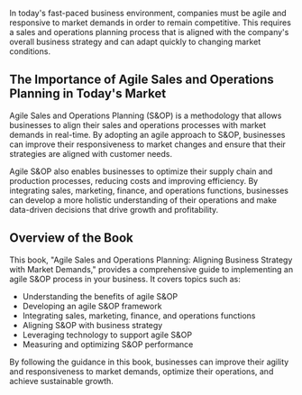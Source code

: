 
In today's fast-paced business environment, companies must be agile and responsive to market demands in order to remain competitive. This requires a sales and operations planning process that is aligned with the company's overall business strategy and can adapt quickly to changing market conditions.

The Importance of Agile Sales and Operations Planning in Today's Market
-----------------------------------------------------------------------

Agile Sales and Operations Planning (S&OP) is a methodology that allows businesses to align their sales and operations processes with market demands in real-time. By adopting an agile approach to S&OP, businesses can improve their responsiveness to market changes and ensure that their strategies are aligned with customer needs.

Agile S&OP also enables businesses to optimize their supply chain and production processes, reducing costs and improving efficiency. By integrating sales, marketing, finance, and operations functions, businesses can develop a more holistic understanding of their operations and make data-driven decisions that drive growth and profitability.

Overview of the Book
--------------------

This book, "Agile Sales and Operations Planning: Aligning Business Strategy with Market Demands," provides a comprehensive guide to implementing an agile S&OP process in your business. It covers topics such as:

* Understanding the benefits of agile S&OP
* Developing an agile S&OP framework
* Integrating sales, marketing, finance, and operations functions
* Aligning S&OP with business strategy
* Leveraging technology to support agile S&OP
* Measuring and optimizing S&OP performance

By following the guidance in this book, businesses can improve their agility and responsiveness to market demands, optimize their operations, and achieve sustainable growth.
